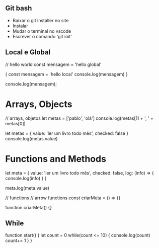 ## Git bash

- Baixar o git installer no site
- Instalar
- Mudar o terminal no vscode
- Escrever o comando 'git init'

## Local e Global

// hello world
const mensagem = 'hello global'

{
    const mensagem = 'hello local'
    console.log(mensagem)
}


console.log(mensagem);


# Arrays, Objects

// arrays, objetos
let metas = ['pablo', 'olá']
console.log(metas[1] + ', ' + metas[0])


let metas = {
    value: 'ler um livro todo mês',
    checked: false
}
console.log(metas.value)

# Functions and Methods

let meta = {
    value: 'ler um livro todo mês',
    checked: false,
    log: (info) => {
        console.log(info)
    }
}

meta.log(meta.value)

// functions  // arrow functions
const criarMeta = () => {}

function criarMeta() {}

## While

function start() {
    let count = 0
    while(count <= 10) {
        console.log(count)
        count+= 1
    }
}